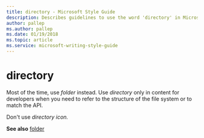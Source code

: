 ```yaml
---
title: directory - Microsoft Style Guide
description: Describes guidelines to use the word 'directory' in Microsoft documents including instances where this word is appropriate or allowed.
author: pallep
ms.author: pallep
ms.date: 01/19/2018
ms.topic: article
ms.service: microsoft-writing-style-guide
---
```


# directory

Most of the time, use *folder* instead. Use *directory* only in content for developers when you need to refer to the structure of the file system or to match the API.

Don't use *directory icon.*

**See also**  [folder](~/a-z-word-list-term-collections/f/folder-folder-icon.md)
